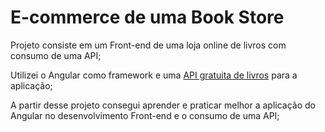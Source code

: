 # E-commerce de uma Book Store

Projeto consiste em um Front-end de uma loja online de livros com consumo de uma API;

Utilizei o Angular como framework e uma [API gratuita de livros](https://api.itbook.store/#api-books) para a aplicação;

A partir desse projeto consegui aprender e praticar melhor a aplicação do Angular no desenvolvimento Front-end e o consumo de uma API;





